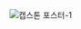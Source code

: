 ![캡스톤 포스터-1](https://github.com/MJU-ClassmanagementSystem/Server/assets/86697585/500b2d78-5995-41e6-9509-987db4c99f37)
